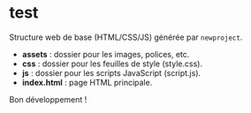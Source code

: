 # test

Structure web de base (HTML/CSS/JS) générée par `newproject`.

- **assets** : dossier pour les images, polices, etc.
- **css** : dossier pour les feuilles de style (style.css).
- **js** : dossier pour les scripts JavaScript (script.js).
- **index.html** : page HTML principale.

Bon développement !
